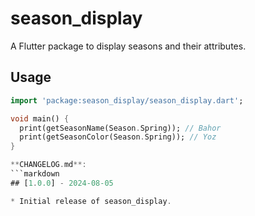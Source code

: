 # season_display

A Flutter package to display seasons and their attributes.

## Usage

```dart
import 'package:season_display/season_display.dart';

void main() {
  print(getSeasonName(Season.Spring)); // Bahor
  print(getSeasonColor(Season.Spring)); // Yoz
}

**CHANGELOG.md**:
```markdown
## [1.0.0] - 2024-08-05

* Initial release of season_display.
